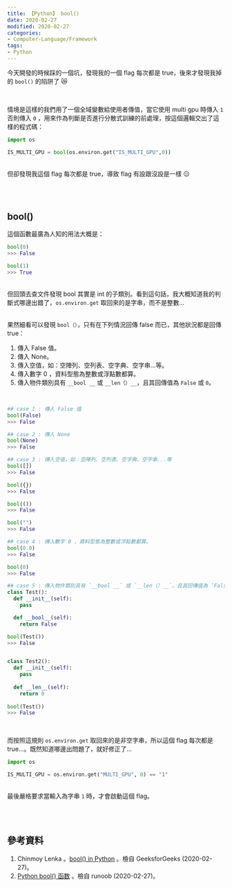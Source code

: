 ```yaml
---
title: 【Python】 bool()
date: 2020-02-27
modified: 2020-02-27
categories:
- Computer-Language/Framework
tags:
- Python
--- 
```


今天開發的時候踩的一個坑，發現我的一個 flag 每次都是 true，後來才發現我掉的 `bool()` 的陷阱了 :crying_cat_face: 
<!--more-->
<br> 

情境是這樣的我們用了一個全域變數給使用者傳值，當它使用 multi gpu 時傳入 `1` 否則傳入 `0` ，用來作為判斷是否進行分散式訓練的前處理，按這個邏輯交出了這樣的程式碼：

```python
import os

IS_MULTI_GPU = bool(os.environ.get("IS_MULTI_GPU",0))
```

<br> 但卻發現我這個 flag 每次都是 true，導致 flag 有設跟沒設是一樣 :expressionless:

<br><br> 

##  bool() 

這個函數最廣為人知的用法大概是：

```python
bool(0)
>>> False

bool(1)
>>> True
```

<br>但回頭去查文件發現 <span class="highlighting">bool 其實是 int 的子類別</span>。看到這句話，我大概知道我的判斷式哪邊出錯了，`os.environ.get` 取回來的是<span class="highlighting">字串</span>，而不是整數...


<br>果然細看可以發現 `bool（）`，只有在下列情況回傳 false 而已，其他狀況都是回傳 true：

1. 傳入 False 值。
2. 傳入 None。
3. 傳入空值，如：空陣列、空列表、空字典、空字串...等。
4. 傳入數字 0 ，資料型態為整數或浮點數都算。
5. 傳入物件類別具有 `__bool __` 或 `__len（）__`，且其回傳值為 `False` 或 `0`。

<br>

```python
## case 1 : 傳入 False 值
bool(False)
>>> False

## case 2 : 傳入 None
bool(None)
>>> False

## case 3 : 傳入空值，如：空陣列、空列表、空字典、空字串...等
bool([])
>>> False

bool({})
>>> False

bool(())
>>> False

bool("")
>>> False

## case 4 : 傳入數字 0 ，資料型態為整數或浮點數都算。
bool(0.0)
>>> False

bool(0)
>>> False

## case 5 : 傳入物件類別具有 `__bool __` 或 `__len（）__`，且其回傳值為 `False` 或 `0`
class Test():
  def __init__(self):
    pass

  def __bool__(self):
    return False

bool(Test())
>>> False


class Test2():
  def __init__(self):
    pass
         
  def __len__(self):
    return 0
         
bool(Test())
>>> False
```

<br> 

而按照這規則 `os.environ.get` 取回來的是非空字串，所以這個 flag 每次都是 true...。既然知道哪邊出問題了，就好修正了...

```python
import os

IS_MULTI_GPU = os.environ.get("MULTI_GPU", 0) == "1"
```
<br> 最後嚴格要求當輸入為字串 `1` 時，才會啟動這個 flag。

<br><br> 

## 參考資料 
1. Chinmoy Lenka 。[bool() in Python](https://www.geeksforgeeks.org/bool-in-python/) 。檢自 GeeksforGeeks (2020-02-27)。
2. [Python bool() 函数](https://www.runoob.com/python/python-func-bool.html) 。檢自 runoob (2020-02-27)。